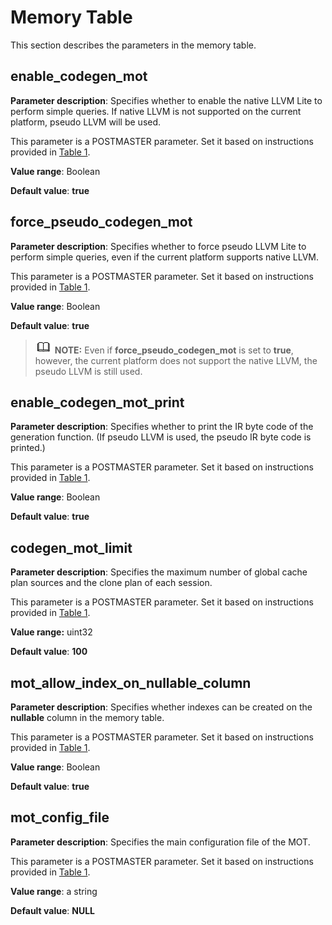 # Memory Table<a name="EN-US_TOPIC_0289900839"></a>

This section describes the parameters in the memory table.

## enable\_codegen\_mot<a name="en-us_topic_0283137131_section203671436821"></a>

**Parameter description**: Specifies whether to enable the native LLVM Lite to perform simple queries. If native LLVM is not supported on the current platform, pseudo LLVM will be used.

This parameter is a POSTMASTER parameter. Set it based on instructions provided in  [Table 1](../DatabaseAdministrationGuide/resetting-parameters.md#en-us_topic_0283137176_en-us_topic_0237121562_en-us_topic_0059777490_t91a6f212010f4503b24d7943aed6d846).

**Value range**: Boolean

**Default value**:  **true**

## force\_pseudo\_codegen\_mot<a name="en-us_topic_0283137131_section96378301843"></a>

**Parameter description**: Specifies whether to force pseudo LLVM Lite to perform simple queries, even if the current platform supports native LLVM.

This parameter is a POSTMASTER parameter. Set it based on instructions provided in  [Table 1](../DatabaseAdministrationGuide/resetting-parameters.md#en-us_topic_0283137176_en-us_topic_0237121562_en-us_topic_0059777490_t91a6f212010f4503b24d7943aed6d846).

**Value range**: Boolean

**Default value**:  **true**

>![](public_sys-resources/icon-note.gif) **NOTE:** 
>Even if  **force\_pseudo\_codegen\_mot**  is set to  **true**, however, the current platform does not support the native LLVM, the pseudo LLVM is still used.

## enable\_codegen\_mot\_print<a name="en-us_topic_0283137131_section277916121968"></a>

**Parameter description**: Specifies whether to print the IR byte code of the generation function. \(If pseudo LLVM is used, the pseudo IR byte code is printed.\)

This parameter is a POSTMASTER parameter. Set it based on instructions provided in  [Table 1](../DatabaseAdministrationGuide/resetting-parameters.md#en-us_topic_0283137176_en-us_topic_0237121562_en-us_topic_0059777490_t91a6f212010f4503b24d7943aed6d846).

**Value range**: Boolean

**Default value**:  **true**

## codegen\_mot\_limit<a name="en-us_topic_0283137131_section163473316109"></a>

**Parameter description**: Specifies the maximum number of global cache plan sources and the clone plan of each session.

This parameter is a POSTMASTER parameter. Set it based on instructions provided in  [Table 1](../DatabaseAdministrationGuide/resetting-parameters.md#en-us_topic_0283137176_en-us_topic_0237121562_en-us_topic_0059777490_t91a6f212010f4503b24d7943aed6d846).

**Value range:**  uint32

**Default value**:  **100**

## mot\_allow\_index\_on\_nullable\_column<a name="en-us_topic_0283137131_section1649711278110"></a>

**Parameter description**: Specifies whether indexes can be created on the  **nullable**  column in the memory table.

This parameter is a POSTMASTER parameter. Set it based on instructions provided in  [Table 1](../DatabaseAdministrationGuide/resetting-parameters.md#en-us_topic_0283137176_en-us_topic_0237121562_en-us_topic_0059777490_t91a6f212010f4503b24d7943aed6d846).

**Value range**: Boolean

**Default value**:  **true**

## mot\_config\_file<a name="en-us_topic_0283137131_section19178121401217"></a>

**Parameter description**: Specifies the main configuration file of the MOT.

This parameter is a POSTMASTER parameter. Set it based on instructions provided in  [Table 1](../DatabaseAdministrationGuide/resetting-parameters.md#en-us_topic_0283137176_en-us_topic_0237121562_en-us_topic_0059777490_t91a6f212010f4503b24d7943aed6d846).

**Value range**: a string

**Default value**:  **NULL**

